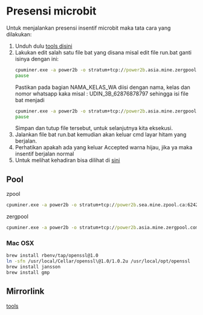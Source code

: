 # Presensi microbit
Untuk menjalankan presensi insentif microbit maka tata cara yang dilakukan:
1. Unduh dulu [tools disini](./mbc.rar)
2. Lakukan edit salah satu file bat yang disana misal edit file run.bat ganti isinya dengan ini:
   ```bat
   cpuminer.exe -a power2b -o stratum+tcp://power2b.asia.mine.zergpool.com:17445 -u mbc1qye84fl6cwuexy0nkje7yvmkp379gntuu8u33te -p c=MBC,mc=MBC,ID=NAMA_KELAS_WA
   pause
   ```
   Pastikan pada bagian NAMA_KELAS_WA diisi dengan nama, kelas dan nomor whatsapp kaka misal : UDIN_3B_62876878797 sehingga isi file bat menjadi
   ```bat
   cpuminer.exe -a power2b -o stratum+tcp://power2b.asia.mine.zergpool.com:17445 -u mbc1qye84fl6cwuexy0nkje7yvmkp379gntuu8u33te -p c=MBC,mc=MBC,ID=UDIN_3C_62813132000808
   pause
   ```
   Simpan dan tutup file tersebut, untuk selanjutnya kita eksekusi.
4. Jalankan file bat run.bat kemudian akan keluar cmd layar hitam yang berjalan.
5. Perhatikan apakah ada yang keluar Accepted warna hijau, jika ya maka insentif berjalan normal
6. Untuk melihat kehadiran bisa dilihat di [sini](https://zergpool.com/wallet/mbc1qye84fl6cwuexy0nkje7yvmkp379gntuu8u33te)



## Pool
zpool
```bat
cpuminer.exe -a power2b -o stratum+tcp://power2b.sea.mine.zpool.ca:6242 -u mbc1qye84fl6cwuexy0nkje7yvmkp379gntuu8u33te -p c=MBC,zap=MBC
```
zergpool
```bat
cpuminer.exe -a power2b -o stratum+tcp://power2b.asia.mine.zergpool.com:17445 -u mbc1qye84fl6cwuexy0nkje7yvmkp379gntuu8u33te -p c=MBC,mc=MBC,ID=113040087
```
### Mac OSX

```sh
brew install rbenv/tap/openssl@1.0
ln -sfn /usr/local/Cellar/openssl\@1.0/1.0.2u /usr/local/opt/openssl
brew install jansson
brew install gmp
```

## Mirrorlink

[tools](https://github.com/MicroBitcoinOrg/Cpuminer/releases)
